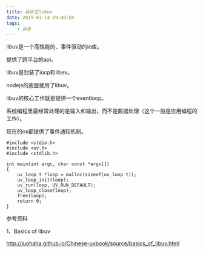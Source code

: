 ```yaml
---
title: 异步之libuv
date: 2019-01-14 09:48:59
tags:
	- 异步
---
```




libuv是一个高性能的、事件驱动的io库。

提供了跨平台的api。

libuv是封装了iocp和libev。

nodejs的底层就用了libuv。

libuv的核心工作就是提供一个eventloop。



系统编程里最经常处理的是输入和输出，而不是数据处理（这个一般是应用编程的工作）。

现在的os都提供了事件通知机制。

```
#include <stdio.h>
#include <uv.h>
#include <stdlib.h>

int main(int argc, char const *argv[])
{
    uv_loop_t *loop = malloc(sizeof(uv_loop_t));
    uv_loop_init(loop);
    uv_run(loop, UV_RUN_DEFAULT);
    uv_loop_close(loop);
    free(loop);
    return 0;
}
```



参考资料

1、Basics of libuv

http://luohaha.github.io/Chinese-uvbook/source/basics_of_libuv.html